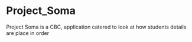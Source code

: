 # Project_Soma
Project Soma is a CBC, application catered to look at how students details are place in order
